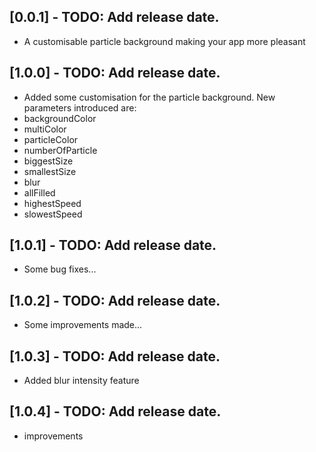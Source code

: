 ## [0.0.1] - TODO: Add release date.

* A customisable particle background making your app more pleasant


## [1.0.0] - TODO: Add release date.

* Added some customisation for the particle background. New parameters introduced are:
* backgroundColor  
* multiColor
* particleColor
* numberOfParticle
* biggestSize
* smallestSize
* blur  
* allFilled
* highestSpeed 
* slowestSpeed 

## [1.0.1] - TODO: Add release date.

* Some bug fixes...
 


## [1.0.2] - TODO: Add release date.

* Some improvements made...



## [1.0.3] - TODO: Add release date.

* Added blur intensity feature


## [1.0.4] - TODO: Add release date.

* improvements